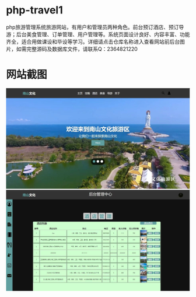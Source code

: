 # php-travel1
php旅游管理系统旅游网站，有用户和管理员两种角色。前台预订酒店、预订导游；后台美食管理、订单管理、用户管理等。系统页面设计良好、内容丰富、功能齐全，适合用做课设和毕设等学习。详细请点击仓库名称进入查看网站前后台图片，如需完整源码及数据库文件，请联系Q：2364821220
# 网站截图
![image](https://github.com/hzl0898/php-travel1/blob/main/网站首页.png)
![image](https://github.com/hzl0898/php-travel1/blob/main/后台酒店管理.png)
